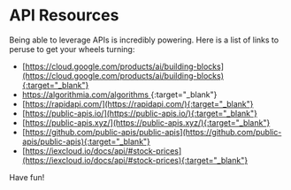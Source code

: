 # API Resources

Being able to leverage APIs is incredibly powering. Here is a list of links to peruse to get your wheels turning:

 - [https://cloud.google.com/products/ai/building-blocks](https://cloud.google.com/products/ai/building-blocks){:target="_blank"}
 - [https://algorithmia.com/algorithms ](https://algorithmia.com/algorithms){:target="_blank"}
 - [https://rapidapi.com/](https://rapidapi.com/){:target="_blank"}
 - [https://public-apis.io/](https://public-apis.io/){:target="_blank"}
 - [https://public-apis.xyz/](https://public-apis.xyz/){:target="_blank"}
 - [https://github.com/public-apis/public-apis](https://github.com/public-apis/public-apis){:target="_blank"}
 - [https://iexcloud.io/docs/api/#stock-prices](https://iexcloud.io/docs/api/#stock-prices){:target="_blank"}

Have fun!
